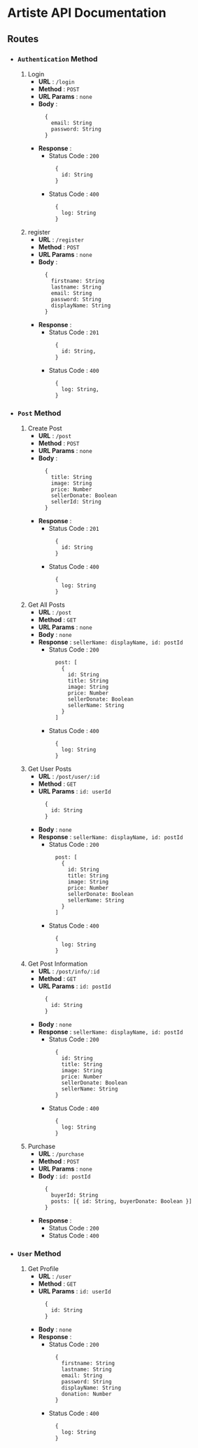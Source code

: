 # **Artiste API Documentation**

## Routes

- ### `Authentication` Method

  1. Login
      - **URL** : `/login`
      - **Method** : `POST`
      - **URL Params** : `none`
      - **Body** :
          ```
            {
              email: String
              password: String
            }
          ```
      - **Response** :
        - Status Code : `200`
          ```
            {
              id: String
            }
          ```
        - Status Code : `400`
          ```
            {
              log: String
            }
          ```
  2. register
      - **URL** : `/register`
      - **Method** : `POST`
      - **URL Params** : `none`
      - **Body** :
          ```
            {
              firstname: String
              lastname: String
              email: String
              password: String
              displayName: String
            }
          ```
      - **Response** :
        - Status Code : `201`
          ```
            {
              id: String,
            }
          ```
        - Status Code : `400`
          ```
            {
              log: String,
            }
          ```

- ### `Post` Method

  1. Create Post
      - **URL** : `/post`
      - **Method** : `POST`
      - **URL Params** : `none`
      - **Body** :
          ```
            {
              title: String
              image: String
              price: Number
              sellerDonate: Boolean
              sellerId: String
            }
          ```
      - **Response** :
        - Status Code : `201`
          ```
            {
              id: String
            }
          ```
        - Status Code : `400`
          ```
            {
              log: String
            }
          ```
  2. Get All Posts
      - **URL** : `/post`
      - **Method** : `GET`
      - **URL Params** : `none`
      - **Body** : `none`
      - **Response** : `sellerName: displayName, id: postId`
        - Status Code : `200`
          ```
            post: [
              {
                id: String
                title: String
                image: String
                price: Number
                sellerDonate: Boolean
                sellerName: String
              }
            ]
          ```
        - Status Code : `400`
          ```
            {
              log: String
            }
          ```
  3. Get User Posts
      - **URL** : `/post/user/:id`
      - **Method** : `GET`
      - **URL Params** : `id: userId`
          ```
            {
              id: String
            }
          ```
      - **Body** : `none`
      - **Response** : `sellerName: displayName, id: postId`
        - Status Code : `200`
          ```
            post: [
              {
                id: String
                title: String
                image: String
                price: Number
                sellerDonate: Boolean
                sellerName: String
              }
            ]
          ```
        - Status Code : `400`
          ```
            {
              log: String
            }
          ```
  4. Get Post Information
      - **URL** : `/post/info/:id`
      - **Method** : `GET`
      - **URL Params** : `id: postId`
          ```
            {
              id: String
            }
          ```
      - **Body** : `none`
      - **Response** : `sellerName: displayName, id: postId`
        - Status Code : `200`
          ```
            {
              id: String
              title: String
              image: String
              price: Number
              sellerDonate: Boolean
              sellerName: String
            }
          ```
        - Status Code : `400`
          ```
            {
              log: String
            }
          ```
  5. Purchase
      - **URL** : `/purchase`
      - **Method** : `POST`
      - **URL Params** : `none`
      - **Body** : `id: postId`
          ```
            {
              buyerId: String
              posts: [{ id: String, buyerDonate: Boolean }]
            }
          ```
      - **Response** :
        - Status Code : `200`
        - Status Code : `400`

- ### `User` Method

  1. Get Profile
      - **URL** : `/user`
      - **Method** : `GET`
      - **URL Params** : `id: userId`
          ```
            {
              id: String
            }
          ```
      - **Body** : `none`
      - **Response** :
        - Status Code : `200`
          ```
            {
              firstname: String
              lastname: String
              email: String
              password: String
              displayName: String
              donation: Number
            }
          ```
        - Status Code : `400`
          ```
            {
              log: String
            }
          ```